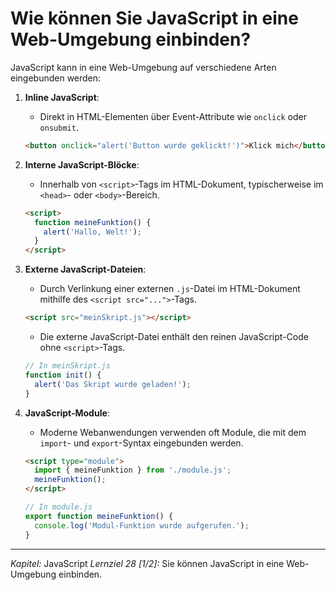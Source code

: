 # Wie können Sie JavaScript in eine Web-Umgebung einbinden?

JavaScript kann in eine Web-Umgebung auf verschiedene Arten eingebunden werden:

1. **Inline JavaScript**:
   - Direkt in HTML-Elementen über Event-Attribute wie `onclick` oder `onsubmit`.
   ```html
   <button onclick="alert('Button wurde geklickt!')">Klick mich</button>
   ```

2. **Interne JavaScript-Blöcke**:
   - Innerhalb von `<script>`-Tags im HTML-Dokument, typischerweise im `<head>`- oder `<body>`-Bereich.
   ```html
   <script>
     function meineFunktion() {
       alert('Hallo, Welt!');
     }
   </script>
   ```

3. **Externe JavaScript-Dateien**:
   - Durch Verlinkung einer externen `.js`-Datei im HTML-Dokument mithilfe des `<script src="...">`-Tags.
   ```html
   <script src="meinSkript.js"></script>
   ```
   - Die externe JavaScript-Datei enthält den reinen JavaScript-Code ohne `<script>`-Tags.
   ```javascript
   // In meinSkript.js
   function init() {
     alert('Das Skript wurde geladen!');
   }
   ```

4. **JavaScript-Module**:
   - Moderne Webanwendungen verwenden oft Module, die mit dem `import`- und `export`-Syntax eingebunden werden.
   ```html
   <script type="module">
     import { meineFunktion } from './module.js';
     meineFunktion();
   </script>
   ```
   ```javascript
   // In module.js
   export function meineFunktion() {
     console.log('Modul-Funktion wurde aufgerufen.');
   }
   ```

---

_Kapitel:_ JavaScript
_Lernziel 28 \[1/2\]:_ Sie können JavaScript in eine Web-Umgebung einbinden.
